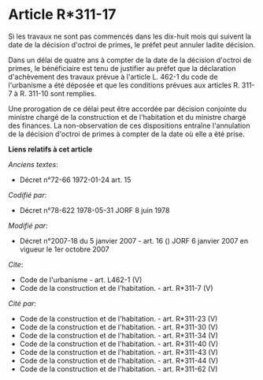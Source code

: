 # Article R*311-17

Si les travaux ne sont pas commencés dans les dix-huit mois qui suivent la date de la décision d'octroi de primes, le préfet
peut annuler ladite décision. 

Dans un délai de quatre ans à compter de la date de la décision d'octroi de primes, le bénéficiaire est tenu de justifier au
préfet que la déclaration d'achèvement des travaux prévue à l'article L. 462-1 du code de l'urbanisme a été déposée et que
les conditions prévues aux articles R. 311-7 à R. 311-10 sont remplies. 

Une prorogation de ce délai peut être accordée par décision conjointe du ministre chargé de la construction et de
l'habitation et du ministre chargé des finances. La non-observation de ces dispositions entraîne l'annulation de la décision
d'octroi de primes à compter de la date où elle a été prise.

**Liens relatifs à cet article**

_Anciens textes_:

  - Décret n°72-66 1972-01-24 art. 15

_Codifié par_:

  - Décret n°78-622 1978-05-31 JORF 8 juin 1978

_Modifié par_:

  - Décret n°2007-18 du 5 janvier 2007 - art. 16 () JORF 6 janvier 2007 en vigueur le 1er octobre 2007

_Cite_:

  - Code de l'urbanisme - art. L462-1 (V)
  - Code de la construction et de l'habitation. - art. R*311-7 (V)

_Cité par_:

  - Code de la construction et de l'habitation. - art. R*311-23 (V)
  - Code de la construction et de l'habitation. - art. R*311-30 (V)
  - Code de la construction et de l'habitation. - art. R*311-34 (V)
  - Code de la construction et de l'habitation. - art. R*311-40 (V)
  - Code de la construction et de l'habitation. - art. R*311-43 (V)
  - Code de la construction et de l'habitation. - art. R*311-44 (V)
  - Code de la construction et de l'habitation. - art. R*311-62 (V)
